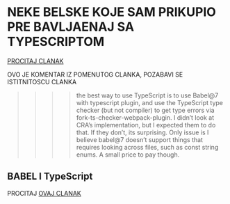 # NEKE BELSKE KOJE SAM PRIKUPIO PRE BAVLJAENAJ SA TYPESCRIPTOM

[PROCITAJ CLANAK](https://hackernoon.com/why-i-no-longer-use-typescript-with-react-and-why-you-shouldnt-either-e744d27452b4)

OVO JE KOMENTAR IZ POMENUTOG CLANKA, POZABAVI SE ISTITNITOSCU CLANKA

>>>> the best way to use TypeScript is to use Babel@7 with typescript plugin, and use the TypeScript type checker (but not compiler) to get type errors via fork-ts-checker-webpack-plugin. I didn’t look at CRA’s implementation, but I expected them to do that. If they don’t, its surprising. Only issue is I believe babel@7 doesn’t support things that requires looking across files, such as const string enums. A small price to pay though.

>>

## BABEL I TypeScript

PROCITAJ [OVAJ CLANAK](https://iamturns.com/typescript-babel/)